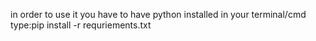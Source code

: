 in order to use it you have to have python installed
in your terminal/cmd type:pip install -r requriements.txt
